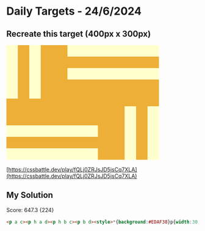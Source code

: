 # Daily Targets - 24/6/2024

## Recreate this target (400px x 300px)

<img src="./target@2x.png" width="400" height="300">

[https://cssbattle.dev/play/fQLj0ZRJsJD5jsCq7XLA](https://cssbattle.dev/play/fQLj0ZRJsJD5jsCq7XLA)

## My Solution

Score: 647.3 {224}

```html
<p a c><p h a d><p h b c><p b d><style>*{background:#EDAF38}p{width:30;height:140;margin:0;position:fixed;border-inline:30px solid #FFFFCD}[a]{top:0}[b]{bottom:0}[c]{left:0}[d]{right:0}[h]{width:240;height:30;writing-mode:tb
```
